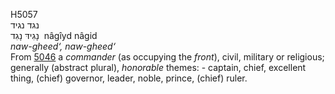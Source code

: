 <body>
  <p>H5057<br>  נגד    נגיד  <br> נָגִידּ  נָגִד  ‎  nâgı̂yd  nâgid  <br><i>naw-gheed‘,</i> <i>naw-gheed‘ </i><br>From <a href="h5046.htm">5046</a>  a <i>commander</i> (as occupying the <i>front</i>), civil, military or religious; generally (abstract plural), <i>honorable</i> themes: - captain, chief, excellent thing, (chief) governor, leader, noble, prince, (chief) ruler.<br></p>
 </body>